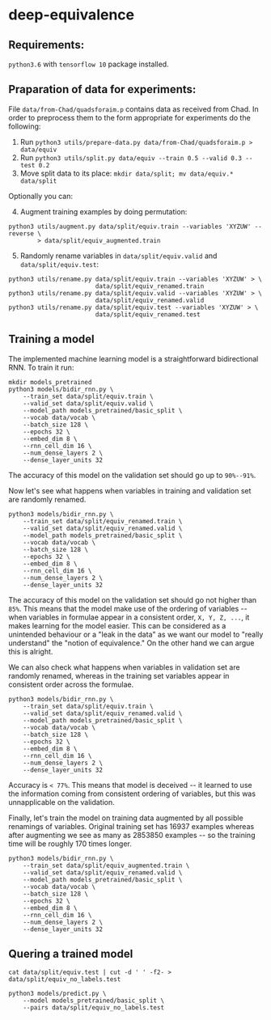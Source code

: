 # deep-equivalence

## Requirements:
`python3.6` with `tensorflow 10` package installed.

## Praparation of data for experiments:

File `data/from-Chad/quadsforaim.p` contains data as received from Chad. In order
to preprocess them to the form appropriate for experiments do the following:
1. Run `python3 utils/prepare-data.py data/from-Chad/quadsforaim.p > data/equiv`
2. Run `python3 utils/split.py data/equiv --train 0.5 --valid 0.3 --test 0.2`
3. Move split data to its place: `mkdir data/split; mv data/equiv.* data/split`

Optionally you can:

4. Augment training examples by doing permutation:
```
python3 utils/augment.py data/split/equiv.train --variables 'XYZUW' --reverse \
		> data/split/equiv_augmented.train
```
5. Randomly rename variables in `data/split/equiv.valid` and
   `data/split/equiv.test`:
```
python3 utils/rename.py data/split/equiv.train --variables 'XYZUW' > \
						data/split/equiv_renamed.train
python3 utils/rename.py data/split/equiv.valid --variables 'XYZUW' > \
						data/split/equiv_renamed.valid
python3 utils/rename.py data/split/equiv.test --variables 'XYZUW' > \
						data/split/equiv_renamed.test
```

## Training a model

The implemented machine learning model is a straightforward bidirectional RNN.
To train it run:
```
mkdir models_pretrained
python3 models/bidir_rnn.py \
	--train_set data/split/equiv.train \
	--valid_set data/split/equiv.valid \
	--model_path models_pretrained/basic_split \
	--vocab data/vocab \
	--batch_size 128 \
	--epochs 32 \
	--embed_dim 8 \
	--rnn_cell_dim 16 \
	--num_dense_layers 2 \
	--dense_layer_units 32
```
The accuracy of this model on the validation set should go up to `90%--91%`.

Now let's see what happens when variables in training and validation set are
randomly renamed.
```
python3 models/bidir_rnn.py \
	--train_set data/split/equiv_renamed.train \
	--valid_set data/split/equiv_renamed.valid \
	--model_path models_pretrained/basic_split \
	--vocab data/vocab \
	--batch_size 128 \
	--epochs 32 \
	--embed_dim 8 \
	--rnn_cell_dim 16 \
	--num_dense_layers 2 \
	--dense_layer_units 32
```
The accuracy of this model on the validation set should go not higher than `85%`.
This means that the model make use of the ordering of variables -- when variables
in formulae appear in a consistent order, `X, Y, Z, ...`, it makes learning for
the model easier. This can be considered as a unintended behaviour or a "leak
in the data" as we want our model to "really understand" the "notion of
equivalence." On the other hand we can argue this is alright.

We can also check what happens when variables in validation set are randomly
renamed, whereas in the training set variables appear in consistent order across
the formulae.
```
python3 models/bidir_rnn.py \
	--train_set data/split/equiv.train \
	--valid_set data/split/equiv_renamed.valid \
	--model_path models_pretrained/basic_split \
	--vocab data/vocab \
	--batch_size 128 \
	--epochs 32 \
	--embed_dim 8 \
	--rnn_cell_dim 16 \
	--num_dense_layers 2 \
	--dense_layer_units 32
```
Accuracy is `< 77%`. This means that model is deceived -- it learned to use the
information coming from consistent ordering of variables, but this was
unnapplicable on the validation.

Finally, let's train the model on training data augmented by all possible
renamings of variables. Original training set has 16937 examples whereas after
augmenting we see as many as 2853850 examples -- so the training time will be
roughly 170 times longer.

```
python3 models/bidir_rnn.py \
	--train_set data/split/equiv_augmented.train \
	--valid_set data/split/equiv_renamed.valid \
	--model_path models_pretrained/basic_split \
	--vocab data/vocab \
	--batch_size 128 \
	--epochs 32 \
	--embed_dim 8 \
	--rnn_cell_dim 16 \
	--num_dense_layers 2 \
	--dense_layer_units 32
```


## Quering a trained model

```
cat data/split/equiv.test | cut -d ' ' -f2- > data/split/equiv_no_labels.test
```

```
python3 models/predict.py \
	--model models_pretrained/basic_split \
	--pairs data/split/equiv_no_labels.test
```
